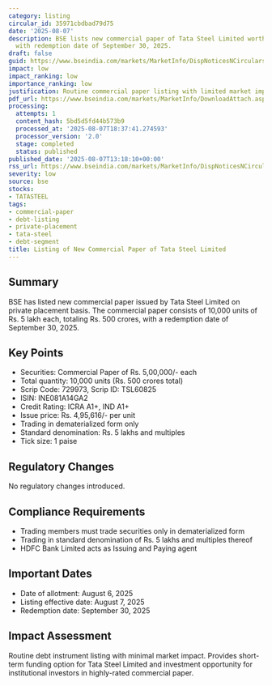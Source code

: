 ```yaml
---
category: listing
circular_id: 35971cbdbad79d75
date: '2025-08-07'
description: BSE lists new commercial paper of Tata Steel Limited worth Rs. 500 crores
  with redemption date of September 30, 2025.
draft: false
guid: https://www.bseindia.com/markets/MarketInfo/DispNoticesNCirculars.aspx?Noticeid={36A916CA-D447-49F6-8F56-561593674F8B}&noticeno=20250807-59&dt=08/07/2025&icount=59&totcount=77&flag=0
impact: low
impact_ranking: low
importance_ranking: low
justification: Routine commercial paper listing with limited market impact
pdf_url: https://www.bseindia.com/markets/MarketInfo/DownloadAttach.aspx?id=20250807-59&attachedId=
processing:
  attempts: 1
  content_hash: 5bd5d5fd44b573b9
  processed_at: '2025-08-07T18:37:41.274593'
  processor_version: '2.0'
  stage: completed
  status: published
published_date: '2025-08-07T13:18:10+00:00'
rss_url: https://www.bseindia.com/markets/MarketInfo/DispNoticesNCirculars.aspx?Noticeid={36A916CA-D447-49F6-8F56-561593674F8B}&noticeno=20250807-59&dt=08/07/2025&icount=59&totcount=77&flag=0
severity: low
source: bse
stocks:
- TATASTEEL
tags:
- commercial-paper
- debt-listing
- private-placement
- tata-steel
- debt-segment
title: Listing of New Commercial Paper of Tata Steel Limited
---
```


## Summary

BSE has listed new commercial paper issued by Tata Steel Limited on private placement basis. The commercial paper consists of 10,000 units of Rs. 5 lakh each, totaling Rs. 500 crores, with a redemption date of September 30, 2025.

## Key Points

- Securities: Commercial Paper of Rs. 5,00,000/- each
- Total quantity: 10,000 units (Rs. 500 crores total)
- Scrip Code: 729973, Scrip ID: TSL60825
- ISIN: INE081A14GA2
- Credit Rating: ICRA A1+, IND A1+
- Issue price: Rs. 4,95,616/- per unit
- Trading in dematerialized form only
- Standard denomination: Rs. 5 lakhs and multiples
- Tick size: 1 paise

## Regulatory Changes

No regulatory changes introduced.

## Compliance Requirements

- Trading members must trade securities only in dematerialized form
- Trading in standard denomination of Rs. 5 lakhs and multiples thereof
- HDFC Bank Limited acts as Issuing and Paying agent

## Important Dates

- Date of allotment: August 6, 2025
- Listing effective date: August 7, 2025
- Redemption date: September 30, 2025

## Impact Assessment

Routine debt instrument listing with minimal market impact. Provides short-term funding option for Tata Steel Limited and investment opportunity for institutional investors in highly-rated commercial paper.